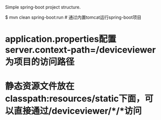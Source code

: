 Simple spring-boot project structure.

$ mvn clean spring-boot:run  # 通过内置tomcat运行spring-boot项目

# application.properties配置server.context-path=/deviceviewer为项目的访问路径
# 静态资源文件放在classpath:resources/static下面，可以直接通过/deviceviewer/*/*访问